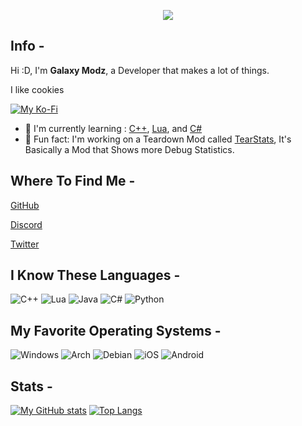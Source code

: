 <p align="center">
    <img src="https://avatars.githubusercontent.com/u/66964223?s=400&u=02102b541f0cfcb8a34d1c34af77a25203ab009c&v=4" />
</p>

## Info -

Hi :D, I'm **Galaxy Modz**, a Developer that makes a lot of things.

I like cookies



[![My Ko-Fi](https://ko-fi.com/img/githubbutton_sm.svg)](https://ko-fi.com/galaxymodz)


- 🏫 I'm currently learning : [C++](https://cplusplus.com), [Lua](https://www.lua.org), and [C#](https://learn.microsoft.com/en-us/dotnet/csharp/)
- 🎯 Fun fact: I'm working on a Teardown Mod called [TearStats](https://github.com/GalaxyModzDev/TearStats), It's Basically a Mod that Shows more Debug Statistics.

## Where To Find Me -

[GitHub](https://github.com/GalaxyModzYT)

[Discord](https://discord.gg/R6rXdgqtK3)

[Twitter](https://twitter.com/GalaxyModzDev)

## I Know These Languages -

![C++](https://img.shields.io/badge/c++-%2300599C.svg?style=for-the-badge&logo=c%2B%2B&logoColor=white)
![Lua](https://img.shields.io/badge/lua-%232C2D72.svg?style=for-the-badge&logo=lua&logoColor=white)
![Java](https://img.shields.io/badge/Java-ED8B00?style=for-the-badge&logo=java&logoColor=white)
![C#](https://img.shields.io/badge/c%23-%23239120.svg?style=for-the-badge&logo=c-sharp&logoColor=white)
![Python](https://img.shields.io/badge/Python-14354C?style=for-the-badge&logo=python&logoColor=white)

## My Favorite Operating Systems -

![Windows](https://img.shields.io/badge/Windows-0078D6?style=for-the-badge&logo=windows&logoColor=white)
![Arch](https://img.shields.io/badge/Arch%20Linux-1793D1?logo=arch-linux&logoColor=fff&style=for-the-badge)
![Debian](https://img.shields.io/badge/Debian-D70A53?style=for-the-badge&logo=debian&logoColor=white)
![iOS](https://img.shields.io/badge/iOS-000000?style=for-the-badge&logo=ios&logoColor=white)
![Android](https://img.shields.io/badge/Android-3DDC84?style=for-the-badge&logo=android&logoColor=white)

## Stats -

[![My GitHub stats](https://github-readme-stats.vercel.app/api?username=GalaxyModzDev)](https://github.com/anuraghazra/github-readme-stats)
[![Top Langs](https://github-readme-stats.vercel.app/api/top-langs/?username=GalaxyModzDev)](https://github.com/anuraghazra/github-readme-stats)
